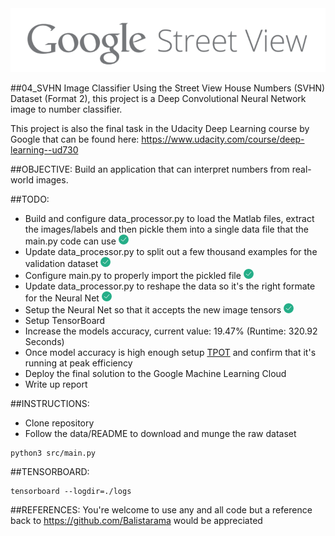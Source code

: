<div align="center">
  <img src="https://github.com/Balistarama/04_SVHN-Image-Classifier/blob/master/images/Google%20Street%20View.png?raw=true"><br>
</div>

##04_SVHN Image Classifier
Using the Street View House Numbers (SVHN) Dataset (Format 2), this project is a 
Deep Convolutional Neural Network image to number classifier.

This project is also the final task in the Udacity Deep Learning course by Google 
that can be found here: https://www.udacity.com/course/deep-learning--ud730

##OBJECTIVE:
Build an application that can interpret numbers from real-world images.

##TODO:
- Build and configure data_processor.py to load the Matlab files, extract the 
images/labels and then pickle them into a single data file that the main.py 
code can use <img src="https://github.com/Balistarama/04_SVHN-Image-Classifier/blob/master/images/tick.png?raw=true">
- Update data_processor.py to split out a few thousand examples for the validation dataset <img src="https://github.com/Balistarama/04_SVHN-Image-Classifier/blob/master/images/tick.png?raw=true">
- Configure main.py to properly import the pickled file <img src="https://github.com/Balistarama/04_SVHN-Image-Classifier/blob/master/images/tick.png?raw=true">
- Update data_processor.py to reshape the data so it's the right formate for the Neural Net <img src="https://github.com/Balistarama/04_SVHN-Image-Classifier/blob/master/images/tick.png?raw=true">
- Setup the Neural Net so that it accepts the new image tensors <img src="https://github.com/Balistarama/04_SVHN-Image-Classifier/blob/master/images/tick.png?raw=true">
- Setup TensorBoard
- Increase the models accuracy, current value: 19.47% (Runtime: 320.92 Seconds)
- Once model accuracy is high enough setup [TPOT](https://github.com/rhiever/tpot) and confirm that it's running at peak efficiency
- Deploy the final solution to the Google Machine Learning Cloud
- Write up report

##INSTRUCTIONS:
 - Clone repository
 - Follow the data/README to download and munge the raw dataset
```
python3 src/main.py
```

 ##TENSORBOARD:
```
tensorboard --logdir=./logs
```

##REFERENCES:
You're welcome to use any and all code but a reference back to 
https://github.com/Balistarama would be appreciated
